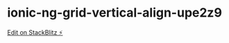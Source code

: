 # ionic-ng-grid-vertical-align-upe2z9

[Edit on StackBlitz ⚡️](https://stackblitz.com/edit/ionic-ng-grid-vertical-align-upe2z9)
